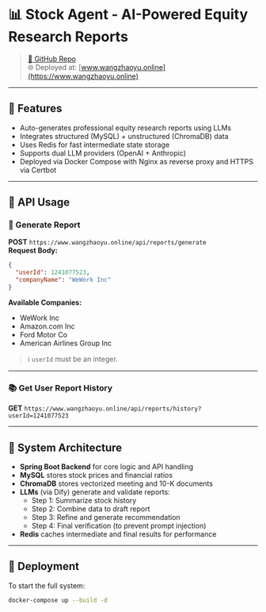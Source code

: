 # 📊 Stock Agent - AI-Powered Equity Research Reports

> [🧠 GitHub Repo](https://github.com/Paperbackpeople/stock_agent.git)  
> 🌐 Deployed at: [www.wangzhaoyu.online](https://www.wangzhaoyu.online)

---

## 🚀 Features

- Auto-generates professional equity research reports using LLMs
- Integrates structured (MySQL) + unstructured (ChromaDB) data
- Uses Redis for fast intermediate state storage
- Supports dual LLM providers (OpenAI + Anthropic)
- Deployed via Docker Compose with Nginx as reverse proxy and HTTPS via Certbot

---

## 📌 API Usage

### 📝 Generate Report

**POST** `https://www.wangzhaoyu.online/api/reports/generate`  
**Request Body:**

```json
{
  "userId": 1241077523,
  "companyName": "WeWork Inc"
}
```

**Available Companies:**
- WeWork Inc
- Amazon.com Inc
- Ford Motor Co
- American Airlines Group Inc

> ℹ️ `userId` must be an integer.

---

### 📚 Get User Report History

**GET** `https://www.wangzhaoyu.online/api/reports/history?userId=1241077523`

---

## 🧱 System Architecture

- **Spring Boot Backend** for core logic and API handling
- **MySQL** stores stock prices and financial ratios
- **ChromaDB** stores vectorized meeting and 10-K documents
- **LLMs** (via Dify) generate and validate reports:
    - Step 1: Summarize stock history
    - Step 2: Combine data to draft report
    - Step 3: Refine and generate recommendation
    - Step 4: Final verification (to prevent prompt injection)
- **Redis** caches intermediate and final results for performance

---

## 🐳 Deployment


To start the full system:

```bash
docker-compose up --build -d
```


